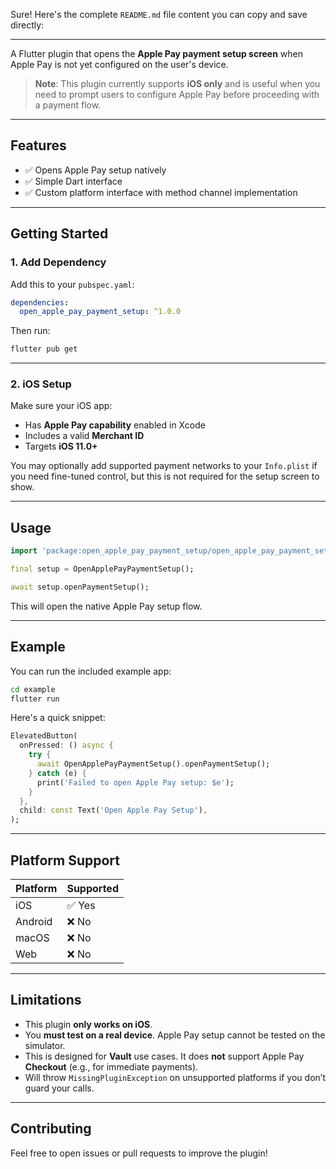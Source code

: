Sure! Here's the complete `README.md` file content you can copy and save directly:

---

A Flutter plugin that opens the **Apple Pay payment setup screen** when Apple Pay is not yet configured on the user's device.

> **Note**: This plugin currently supports **iOS only** and is useful when you need to prompt users to configure Apple Pay before proceeding with a payment flow.

---

## Features

- ✅ Opens Apple Pay setup natively
- ✅ Simple Dart interface
- ✅ Custom platform interface with method channel implementation

---

## Getting Started

### 1. Add Dependency

Add this to your `pubspec.yaml`:

```yaml
dependencies:
  open_apple_pay_payment_setup: ^1.0.0
````

Then run:

```bash
flutter pub get
```

---

### 2. iOS Setup

Make sure your iOS app:

* Has **Apple Pay capability** enabled in Xcode
* Includes a valid **Merchant ID**
* Targets **iOS 11.0+**

You may optionally add supported payment networks to your `Info.plist` if you need fine-tuned control, but this is not required for the setup screen to show.

---

## Usage

```dart
import 'package:open_apple_pay_payment_setup/open_apple_pay_payment_setup.dart';

final setup = OpenApplePayPaymentSetup();

await setup.openPaymentSetup();
```

This will open the native Apple Pay setup flow.

---

## Example

You can run the included example app:

```bash
cd example
flutter run
```

Here's a quick snippet:

```dart
ElevatedButton(
  onPressed: () async {
    try {
      await OpenApplePayPaymentSetup().openPaymentSetup();
    } catch (e) {
      print('Failed to open Apple Pay setup: $e');
    }
  },
  child: const Text('Open Apple Pay Setup'),
);
```

---

## Platform Support

| Platform | Supported |
| -------- | --------- |
| iOS      | ✅ Yes     |
| Android  | ❌ No      |
| macOS    | ❌ No      |
| Web      | ❌ No      |

---

## Limitations

* This plugin **only works on iOS**.
* You **must test on a real device**. Apple Pay setup cannot be tested on the simulator.
* This is designed for **Vault** use cases. It does **not** support Apple Pay **Checkout** (e.g., for immediate payments).
* Will throw `MissingPluginException` on unsupported platforms if you don’t guard your calls.

---

## Contributing

Feel free to open issues or pull requests to improve the plugin!
